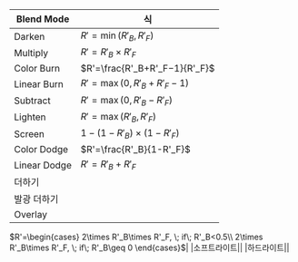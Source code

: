 |Blend Mode|식|
|---|---|
|Darken|$R'=\min(R'_B, R'_F)$|
|Multiply|$R'=R'_B\times R'_F$|
|Color Burn|$R'=\frac{R'_B+R'_F−1}{R'_F}$|
|Linear Burn|$R'=\max(0, R'_B+R'_F−1)$|
|Subtract|$R'=\max(0, R'_B-R'_F)$|
|Lighten|$R'=\max(R'_B, R'_F)$|
|Screen|$1-(1-R'_B)\times (1-R'_F)$|
|Color Dodge|$R'=\frac{R'_B}{1-R'_F}$|
|Linear Dodge|$R'=R'_B+R'_F$|
|더하기||
|발광 더하기||
|Overlay|
$R'=\begin{cases}
2\times R'_B\times R'_F, \; if\; R'_B<0.5\\
2\times R'_B\times R'_F, \; if\; R'_B\geq 0
\end{cases}$|
|소프트라이트||
|하드라이트||